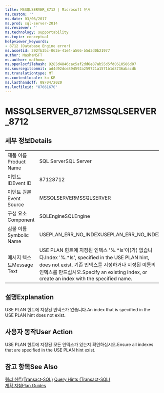 ```yaml
---
title: MSSQLSERVER_8712 | Microsoft 문서
ms.custom: ''
ms.date: 03/06/2017
ms.prod: sql-server-2014
ms.reviewer: ''
ms.technology: supportability
ms.topic: conceptual
helpviewer_keywords:
- 8712 (Database Engine error)
ms.assetid: 292fb3bc-062e-41e4-a566-b5d3d0b21977
author: MashaMSFT
ms.author: mathoma
ms.openlocfilehash: 9285d4846cac5af2dd6e87ab55d5fd0610586d07
ms.sourcegitcommit: ad4d92dce894592a259721a1571b1d8736abacdb
ms.translationtype: MT
ms.contentlocale: ko-KR
ms.lasthandoff: 08/04/2020
ms.locfileid: "87661670"
---
```

# <a name="mssqlserver_8712"></a><span data-ttu-id="589cb-102">MSSQLSERVER_8712</span><span class="sxs-lookup"><span data-stu-id="589cb-102">MSSQLSERVER_8712</span></span>
    
## <a name="details"></a><span data-ttu-id="589cb-103">세부 정보</span><span class="sxs-lookup"><span data-stu-id="589cb-103">Details</span></span>  
  
|||  
|-|-|  
|<span data-ttu-id="589cb-104">제품 이름</span><span class="sxs-lookup"><span data-stu-id="589cb-104">Product Name</span></span>|<span data-ttu-id="589cb-105">SQL Server</span><span class="sxs-lookup"><span data-stu-id="589cb-105">SQL Server</span></span>|  
|<span data-ttu-id="589cb-106">이벤트 ID</span><span class="sxs-lookup"><span data-stu-id="589cb-106">Event ID</span></span>|<span data-ttu-id="589cb-107">8712</span><span class="sxs-lookup"><span data-stu-id="589cb-107">8712</span></span>|  
|<span data-ttu-id="589cb-108">이벤트 원본</span><span class="sxs-lookup"><span data-stu-id="589cb-108">Event Source</span></span>|<span data-ttu-id="589cb-109">MSSQLSERVER</span><span class="sxs-lookup"><span data-stu-id="589cb-109">MSSQLSERVER</span></span>|  
|<span data-ttu-id="589cb-110">구성 요소</span><span class="sxs-lookup"><span data-stu-id="589cb-110">Component</span></span>|<span data-ttu-id="589cb-111">SQLEngine</span><span class="sxs-lookup"><span data-stu-id="589cb-111">SQLEngine</span></span>|  
|<span data-ttu-id="589cb-112">심볼 이름</span><span class="sxs-lookup"><span data-stu-id="589cb-112">Symbolic Name</span></span>|<span data-ttu-id="589cb-113">USEPLAN_ERR_NO_INDEX</span><span class="sxs-lookup"><span data-stu-id="589cb-113">USEPLAN_ERR_NO_INDEX</span></span>|  
|<span data-ttu-id="589cb-114">메시지 텍스트</span><span class="sxs-lookup"><span data-stu-id="589cb-114">Message Text</span></span>|<span data-ttu-id="589cb-115">USE PLAN 힌트에 지정된 인덱스 '%.\*ls'이(가) 없습니다.</span><span class="sxs-lookup"><span data-stu-id="589cb-115">Index '%.\*ls', specified in the USE PLAN hint, does not exist.</span></span> <span data-ttu-id="589cb-116">기존 인덱스를 지정하거나 지정된 이름의 인덱스를 만드십시오.</span><span class="sxs-lookup"><span data-stu-id="589cb-116">Specify an existing index, or create an index with the specified name.</span></span>|  
  
## <a name="explanation"></a><span data-ttu-id="589cb-117">설명</span><span class="sxs-lookup"><span data-stu-id="589cb-117">Explanation</span></span>  
 <span data-ttu-id="589cb-118">USE PLAN 힌트에 지정된 인덱스가 없습니다.</span><span class="sxs-lookup"><span data-stu-id="589cb-118">An index that is specified in the USE PLAN hint does not exist.</span></span>  
  
## <a name="user-action"></a><span data-ttu-id="589cb-119">사용자 동작</span><span class="sxs-lookup"><span data-stu-id="589cb-119">User Action</span></span>  
 <span data-ttu-id="589cb-120">USE PLAN 힌트에 지정된 모든 인덱스가 있는지 확인하십시오.</span><span class="sxs-lookup"><span data-stu-id="589cb-120">Ensure all indexes that are specified in the USE PLAN hint exist.</span></span>  
  
## <a name="see-also"></a><span data-ttu-id="589cb-121">참고 항목</span><span class="sxs-lookup"><span data-stu-id="589cb-121">See Also</span></span>  
 <span data-ttu-id="589cb-122">[쿼리 힌트&#40;Transact-SQL&#41;](/sql/t-sql/queries/hints-transact-sql-query) </span><span class="sxs-lookup"><span data-stu-id="589cb-122">[Query Hints &#40;Transact-SQL&#41;](/sql/t-sql/queries/hints-transact-sql-query) </span></span>  
 [<span data-ttu-id="589cb-123">계획 지침</span><span class="sxs-lookup"><span data-stu-id="589cb-123">Plan Guides</span></span>](../performance/plan-guides.md)  
  
  
